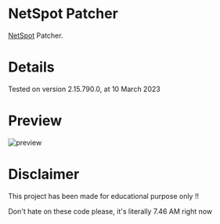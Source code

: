 # NetSpot Patcher
[NetSpot](https://www.netspotapp.com/) Patcher.

# Details
Tested on version 2.15.790.0, at 10 March 2023

# Preview
![preview](preview.gif)

# Disclaimer
This project has been made for educational purpose only !!

Don't hate on these code please, it's literally 7.46 AM right now
